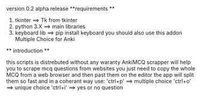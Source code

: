 version 0.2 alpha release 
**requirements **
1. tkinter ==> Tk from tkinter
2. python 3.X ==> main libraries
3. keyboard lib ==>  pip install keyboard
you should also use this addon 
<a src="https://ankiweb.net/shared/info/1566095810">Multiple Choice for Anki </a>



** introduction **

this scripts is distrebuted without any waranty 
AnkiMCQ scrapper will help you to scrape mcq questions from websites 
you just need to copy the whole MCQ from a web browser and then past them on  the editor 
the app will split them so fast and in a coherant way 
use:
'ctrl+p' ==> multiple choice
'ctrl+o' ==> unique choice
'ctrl+i' ==> yes or no question



